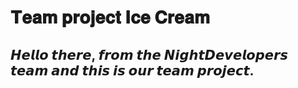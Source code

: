 # 𝐓𝐞𝐚𝐦 𝐩𝐫𝐨𝐣𝐞𝐜𝐭 𝐈𝐜𝐞 𝐂𝐫𝐞𝐚𝐦

## 𝙃𝙚𝙡𝙡𝙤 𝙩𝙝𝙚𝙧𝙚, 𝙛𝙧𝙤𝙢 𝙩𝙝𝙚 𝙉𝙞𝙜𝙝𝙩𝘿𝙚𝙫𝙚𝙡𝙤𝙥𝙚𝙧𝙨 𝙩𝙚𝙖𝙢 𝙖𝙣𝙙 𝙩𝙝𝙞𝙨 𝙞𝙨 𝙤𝙪𝙧 𝙩𝙚𝙖𝙢 𝙥𝙧𝙤𝙟𝙚𝙘𝙩.

